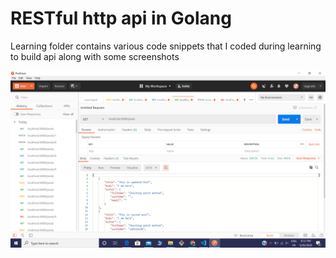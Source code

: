 # RESTful http api in Golang

Learning folder contains various code snippets that I coded during learning to build api along with some screenshots


![output](http-api.png)
